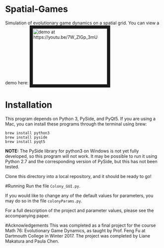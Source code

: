 # Spatial-Games
Simulation of evolutionary game dynamics on a spatial grid. You can view a demo here:
<a href="http://www.youtube.com/watch?feature=player_embedded&v=7W_ZIGp_3mU
" target="_blank"><img src="http://img.youtube.com/vi/7W_ZIGp_3mU/0.jpg" 
alt="demo at https://youtu.be/7W_ZIGp_3mU" width="240" height="180" border="10" /></a>

# Installation
This program depends on Python 3, PySide, and PyQt5. If you are using a Mac, you can install these programs through the terminal using brew:
```
brew install python3
brew install pyside
brew install pyqt5
```
**NOTE:**
The PySide library for python3 on Windows is not yet fully developed, so this program will not work. It may be possible to run it
using Python 2.7 and the corresponding version of PySide, but this has not been tested.

Clone this directory into a local repository, and it should be ready to go!

#Running
Run the file `Colony_GUI.py`.

If you would like to change any of the default values for parameters, you may do so in the file `colonyParams.py`. 

For a full description of the project and parameter values, please see the accompanying paper.

#Acknowledgements
This was completed as a final project for the course Math 76: Evolutionary Game Dynamics, as taught by Prof. Feng Fu
at Dartmouth College in Winter 2017. 
The project was completed by Liane Makatura and Paula Chen.
